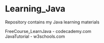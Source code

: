 # Learning_Java
Repository contains my Java learning materials  

FreeCourse_LearnJava - codecademy.com  
JavaTutorial - w3schools.com